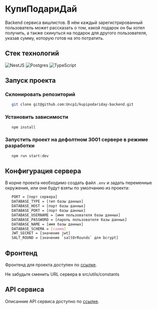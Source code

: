# КупиПодариДай

Backend сервиса вишлистов. В нём каждый зарегистрированный пользователь может рассказать о том, какой подарок он бы хотел получить, а также скинуться на подарок для другого пользователя, указав сумму, которую готов на это потратить.

## Стек технологий

![NestJS](https://img.shields.io/badge/nestjs-%23E0234E.svg?style=for-the-badge&logo=nestjs&logoColor=white)
![Postgres](https://img.shields.io/badge/postgres-%23316192.svg?style=for-the-badge&logo=postgresql&logoColor=white)
![TypeScript](https://img.shields.io/badge/typescript-%23007ACC.svg?style=for-the-badge&logo=typescript&logoColor=white)

## Запуск проекта

### Склонировать репозиторий

```sh
   git clone git@github.com:Uncp1/kupipodariday-backend.git
```

### Установить зависимости

```sh
   npm install
```

### Запустить проект на дефолтном 3001 сервере в режиме разработки

```sh
   npm run start:dev
```

## Конфигурация сервера

В корне проекта необходимо создать файл `.env` и задать переменные окружения, или они будут взяты по умолчанию из проекта:

```sh
   PORT = [порт сервера]
   DATABASE_TYPE = [тип базы данных]
   DATABASE_HOST = [порт базы данных]
   DATABASE_PORT = [порт базы данных]
   DATABASE_USERNAME = [имя пользователя базы данных]
   DATABASE_PASSWORD = [пароль пользователя базы данных]
   DATABASE_NAME = [имя базы данных]
   DATABASE_SCHEMA = [схема]
   JWT_SECRET = [значение jwt]
   SALT_ROUND = [значение `saltOrRounds` для bcrypt]
```

## Фронтенд

Фронтенд для проекта доступен по [ссылке](https://github.com/yandex-praktikum/kupipodariday-frontend).

Не забудьте сменить URL сервера в src/utils/constants

## API сервиса

Описанние API сервиса доступно по [ссылке](https://app.swaggerhub.com/apis/zlocate/KupiPodariDay/1.0.0#).
